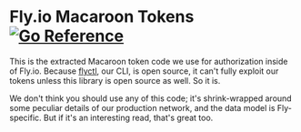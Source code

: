 # Fly.io Macaroon Tokens [![Go Reference](https://pkg.go.dev/badge/github.com/superfly/macaroon.svg)](https://pkg.go.dev/github.com/superfly/macaroon)

This is the extracted Macaroon token code we use for authorization inside of Fly.io. Because [flyctl](https://github.com/superfly/flyctl), our CLI, is open source, it can't fully exploit our tokens unless this library is open source as well. So it is.

We don't think you should use any of this code; it's shrink-wrapped around some peculiar details of our production network, and the data model is Fly-specific. But if it's an interesting read, that's great too.
